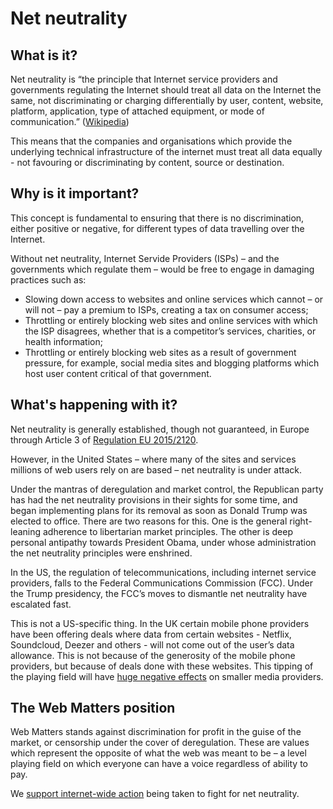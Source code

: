 # Net neutrality

## What is it?

Net neutrality is “the principle that Internet service providers and governments regulating the Internet should treat all data on the Internet the same, not discriminating or charging differentially by user, content, website, platform, application, type of attached equipment, or mode of communication.” ([Wikipedia](https://en.wikipedia.org/wiki/Net_neutrality))

This means that the companies and organisations which provide the underlying technical infrastructure of the internet must treat all data equally - not favouring or discriminating by content, source or destination.

## Why is it important?

This concept is fundamental to ensuring that there is no discrimination, either positive or negative, for different types of data travelling over the Internet.

Without net neutrality, Internet Servide Providers (ISPs) – and the governments which regulate them – would be free to engage in damaging practices such as:

* Slowing down access to websites and online services which cannot – or will not – pay a premium to ISPs, creating a tax on consumer access;
* Throttling or entirely blocking web sites and online services with which the ISP disagrees, whether that is a competitor’s services, charities, or health information;
* Throttling or entirely blocking web sites as a result of government pressure, for example, social media sites and blogging platforms which host user content critical of that government.

## What's happening with it?

Net neutrality is generally established, though not guaranteed, in Europe through Article 3 of [Regulation EU 2015/2120](http://eur-lex.europa.eu/legal-content/EN/TXT/HTML/?uri=CELEX:32015R2120&rid=2).

However, in the United States – where many of the sites and services millions of web users rely on are based – net neutrality is under attack.

Under the mantras of deregulation and market control, the Republican party has had the net neutrality provisions in their sights for some time, and began implementing plans for its removal as soon as Donald Trump was elected to office. There are two reasons for this. One is the general right-leaning adherence to libertarian market principles. The other is deep personal antipathy towards President Obama, under whose administration the net neutrality principles were enshrined.

In the US, the regulation of telecommunications, including internet service providers, falls to the Federal Communications Commission (FCC). Under the Trump presidency, the FCC’s moves to dismantle net neutrality have escalated fast.

This is not a US-specific thing. In the UK certain mobile phone providers have been offering deals where data from certain websites - Netflix, Soundcloud, Deezer and others - will not come out of the user’s data allowance. This is not because of the generosity of the mobile phone providers, but because of deals done with these websites. This tipping of the playing field will have [huge negative effects](http://www.wired.co.uk/article/three-unlimited-data-netflix-amazon) on smaller media providers.

## The Web Matters position

Web Matters stands against discrimination for profit in the guise of the market, or censorship under the cover of deregulation. These are values which represent the opposite of what the web was meant to be – a level playing field on which everyone can have a voice regardless of ability to pay.

We [support internet-wide action](https://www.web-matters.co.uk/web-matters-supports-fight-net-neutrality/) being taken to fight for net neutrality.
